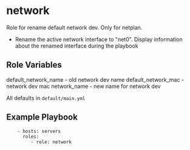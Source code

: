 network
=========

Role for rename default network dev. Only for netplan. 

-  Rename the active network interface to "net0". Display information about the renamed interface during the playbook

Role Variables
--------------

default_network_name - old network dev name
default_network_mac -  network dev mac
network_name - new name for network dev


All defaults in `default/main.yml`

Example Playbook
----------------
```
    - hosts: servers
      roles:
         - role: network
```
